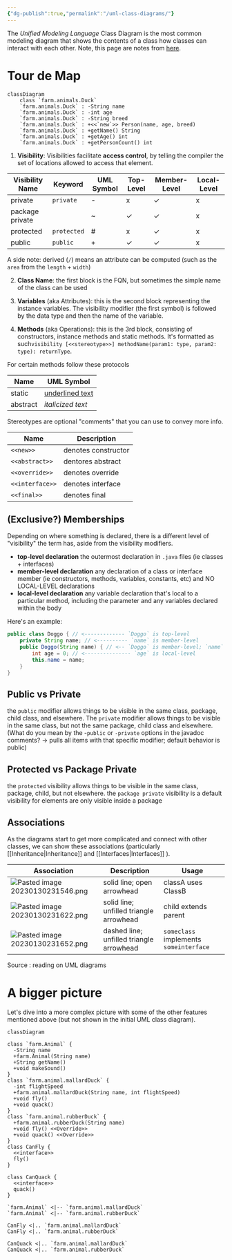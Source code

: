 ```yaml
---
{"dg-publish":true,"permalink":"/uml-class-diagrams/"}
---
```


The *Unified Modeling Language* Class Diagram is the most common modeling diagram that shows the contents of a class how classes can interact with each other. Note, this page are notes from [here](implements).  
# Tour de Map 
```mermaid
classDiagram
    class `farm.animals.Duck`
    `farm.animals.Duck` : -String name
    `farm.animals.Duck` : -int age
    `farm.animals.Duck` : -String breed
    `farm.animals.Duck` : +<<`new`>> Person(name, age, breed)
    `farm.animals.Duck` : +getName() String
    `farm.animals.Duck` : +getAge() int
    `farm.animals.Duck` : +getPersonCount() int
```
1. **Visibility**: Visibilities facilitate **access control**, by telling the compiler the set of locations allowed to access that element. 

| Visibility Name | Keyword     | UML Symbol | Top-Level | Member-Level | Local-Level |
| --------------- | ----------- | ---------- | --------- | ------------ | ----------- |
| private         | `private`   | -          | x         | ✓            | x           |
| package private |             | ~          | ✓         | ✓            | x           |
| protected       | `protected` | #          | x         | ✓            | x           |
| public          | `public`    | +          | ✓         | ✓            | x            |
A side note: derived (`/`) means an attribute can be computed (such as the `area` from the `length` + `width`)

2. **Class Name**: the first block is the FQN, but sometimes the simple name of the class can be used 

3. **Variables** (aka Attributes): this is the second block representing the instance variables. The visibility modifier (the first symbol) is followed by the data type and then the name of the variable.

4. **Methods** (aka Operations): this is the 3rd block, consisting of constructors, instance methods and static methods. It's formatted as such`visibility [<<stereotype>>] methodName(param1: type, param2: type): returnType`. 

For certain methods follow these protocols

| Name            | UML Symbol             |
| --------------- | ---------------------- |
| static | <u>underlined text</u> |
| abstract        | *italicized text*                       | 

Stereotypes are optional "comments" that you can use to convey more info. 

| Name            | Description         |
| --------------- | ------------------- |
| `<<new>>`       | denotes constructor |
| `<<abstract>>`  | dentores abstract   |
| `<<override>>`  | denotes override    |
| `<<interface>>` | denotes interface   |
| `<<final>>`     | denotes final                    |

## (Exclusive?) Memberships
Depending on where something is declared, there is a different level of "visibility" the term has, aside from the visibility modifiers.  
- **top-level declaration** the outermost declaration in `.java` files (ie classes + interfaces)
- **member-level declaration** any declaration of a class or interface member (ie constructors, methods, variables, constants, etc) and NO LOCAL-LEVEL declarations 
- **local-level declaration** any variable declaration that's local to a particular method, including the parameter and any variables declared within the body 

Here's an example: 
```java
public class Doggo { // <------------- `Doggo` is top-level
    private String name; // <---------- `name` is member-level
    public Doggo(String name) { // <-- `Doggo` is member-level; `name` is local-level
        int age = 0; // <--------------- `age` is local-level
        this.name = name;
    } 
} 
```

## Public vs Private 
the `public` modifier allows things to be visible in the same class, package, child class, and elsewhere. The `private` modifier allows things to be visible in the same class, but not the same package, child class and elsewhere.  (What do you mean by the -`public` or `-private` options in the javadoc comments? -> pulls all items with that specific modifier; default behavior is public)
## Protected vs Package Private
the `protected` visibility allows things to be visible in the same class, package, child, but not elsewhere. the `package private` visibility is a default visibility for elements are only visible inside a package
## Associations 
As the diagrams start to get more complicated and connect with other classes, we can show these associations (particularly [[Inheritance\|Inheritance]] and [[Interfaces\|Interfaces]] ). 

| Association                          | Description                              | Usage                              |
| ------------------------------------ | ---------------------------------------- | ---------------------------------- |
| ![Pasted image 20230130231546.png](/img/user/Pasted%20image%2020230130231546.png) | solid line; open arrowhead               | classA uses ClassB                 |
| ![Pasted image 20230130231622.png](/img/user/Pasted%20image%2020230130231622.png) | solid line; unfilled triangle arrowhead  | child extends parent               |
| ![Pasted image 20230130231652.png](/img/user/Pasted%20image%2020230130231652.png) | dashed line; unfilled triangle arrowhead | `someclass` implements `someinterface` |                                                                            |                                    |

Source : reading on UML diagrams 
# A bigger picture 
Let's dive into a more complex picture with some of the other features mentioned above (but not shown in the initial UML class diagram). 

```mermaid
classDiagram

class `farm.Animal` {
  -String name
  +farm.Animal(String name)
  +String getName()
  +void makeSound()
}
class `farm.animal.mallardDuck` {
  -int flightSpeed
  +farm.animal.mallardDuck(String name, int flightSpeed)
  +void fly()
  +void quack()
}
class `farm.animal.rubberDuck` {
  +farm.animal.rubberDuck(String name)
  +void fly() <<Override>>
  +void quack() <<Override>>
}
class CanFly {
  <<interface>>
  fly()
}

class CanQuack {
  <<interface>>
  quack()
}

`farm.Animal` <|-- `farm.animal.mallardDuck`
`farm.Animal` <|-- `farm.animal.rubberDuck`

CanFly <|.. `farm.animal.mallardDuck`
CanFly <|.. `farm.animal.rubberDuck`

CanQuack <|.. `farm.animal.mallardDuck`
CanQuack <|.. `farm.animal.rubberDuck`
```
